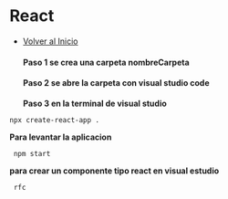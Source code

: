 # React
- [Volver al Inicio](../README.md)
  
  #### Paso 1 se crea una carpeta nombreCarpeta
  #### Paso 2 se abre la carpeta con visual studio code
  **Paso 3 en la terminal de visual studio**
```react
npx create-react-app .
```
 **Para levantar la aplicacion**
 ```react
  npm start  
```
 **para crear un componente tipo react en visual estudio**
 ```react
  rfc
```
